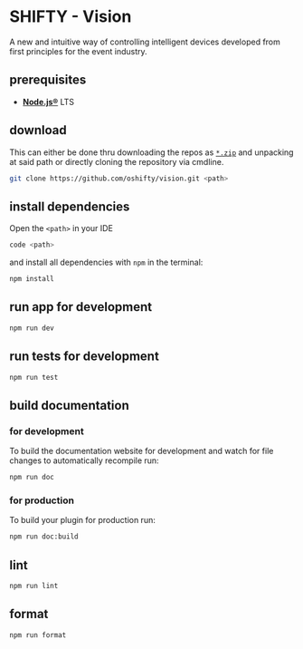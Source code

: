 # SHIFTY - Vision

A new and intuitive way of controlling intelligent devices developed from first principles for the event industry.

## prerequisites

- [**Node.js®**](https://nodejs.org/) LTS

## download

This can either be done thru downloading the repos as [`*.zip`](https://github.com/LightYourWay/grandMA3-ts-template-plugin/archive/refs/heads/master.zip) and unpacking at said path or directly cloning the repository via cmdline.

```bash
git clone https://github.com/oshifty/vision.git <path>
```

## install dependencies

Open the `<path>` in your IDE

```bash
code <path>
```

and install all dependencies with `npm` in the terminal:

```bash
npm install
```

## run app for development

```bash
npm run dev
```

## run tests for development

```bash
npm run test
```

## build documentation

### for development

To build the documentation website for development and watch for file changes to automatically recompile run:

```bash
npm run doc
```

### for production

To build your plugin for production run:

```bash
npm run doc:build
```

## lint

```bash
npm run lint
```

## format

```bash
npm run format
```

